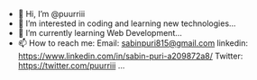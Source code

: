 - 👋 Hi, I’m @puurriii 
- 👀 I’m interested in coding and learning new technologies...
- 🌱 I’m currently learning Web Development...
- 📫 How to reach me:
       Email: sabinpuri815@gmail.com
       linkedin: https://www.linkedin.com/in/sabin-puri-a209872a8/
       Twitter: https://twitter.com/puurriii
  ...

<!---
puurriii/puurriii is a ✨ special ✨ repository because its `README.md` (this file) appears on your GitHub profile.
You can click the Preview link to take a look at your changes.
--->
